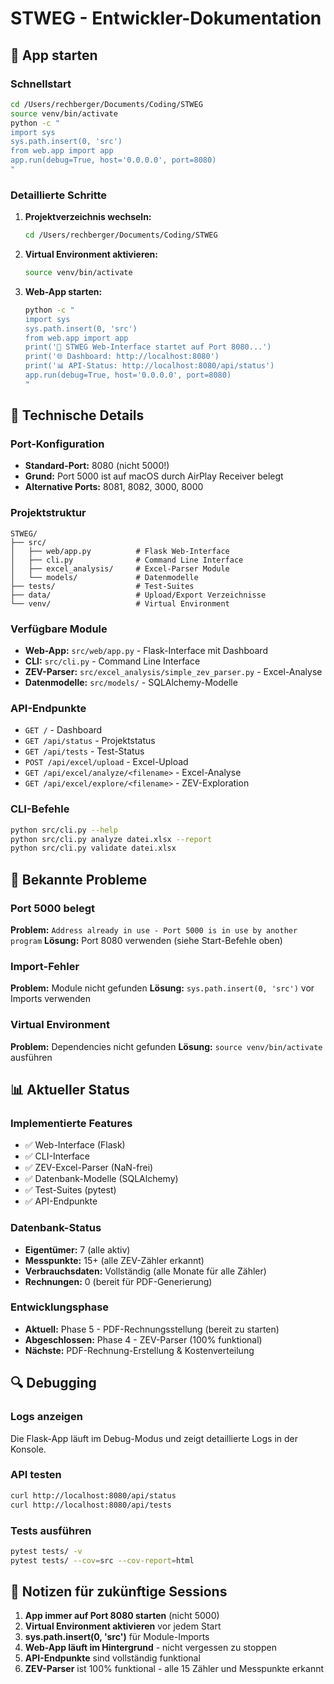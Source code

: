 # STWEG - Entwickler-Dokumentation

## 🚀 App starten

### Schnellstart
```bash
cd /Users/rechberger/Documents/Coding/STWEG
source venv/bin/activate
python -c "
import sys
sys.path.insert(0, 'src')
from web.app import app
app.run(debug=True, host='0.0.0.0', port=8080)
"
```

### Detaillierte Schritte

1. **Projektverzeichnis wechseln:**
   ```bash
   cd /Users/rechberger/Documents/Coding/STWEG
   ```

2. **Virtual Environment aktivieren:**
   ```bash
   source venv/bin/activate
   ```

3. **Web-App starten:**
   ```bash
   python -c "
   import sys
   sys.path.insert(0, 'src')
   from web.app import app
   print('🚀 STWEG Web-Interface startet auf Port 8080...')
   print('🌐 Dashboard: http://localhost:8080')
   print('📊 API-Status: http://localhost:8080/api/status')
   app.run(debug=True, host='0.0.0.0', port=8080)
   "
   ```

## 🔧 Technische Details

### Port-Konfiguration
- **Standard-Port:** 8080 (nicht 5000!)
- **Grund:** Port 5000 ist auf macOS durch AirPlay Receiver belegt
- **Alternative Ports:** 8081, 8082, 3000, 8000

### Projektstruktur
```
STWEG/
├── src/
│   ├── web/app.py          # Flask Web-Interface
│   ├── cli.py              # Command Line Interface
│   ├── excel_analysis/     # Excel-Parser Module
│   └── models/             # Datenmodelle
├── tests/                  # Test-Suites
├── data/                   # Upload/Export Verzeichnisse
└── venv/                   # Virtual Environment
```

### Verfügbare Module
- **Web-App:** `src/web/app.py` - Flask-Interface mit Dashboard
- **CLI:** `src/cli.py` - Command Line Interface
- **ZEV-Parser:** `src/excel_analysis/simple_zev_parser.py` - Excel-Analyse
- **Datenmodelle:** `src/models/` - SQLAlchemy-Modelle

### API-Endpunkte
- `GET /` - Dashboard
- `GET /api/status` - Projektstatus
- `GET /api/tests` - Test-Status
- `POST /api/excel/upload` - Excel-Upload
- `GET /api/excel/analyze/<filename>` - Excel-Analyse
- `GET /api/excel/explore/<filename>` - ZEV-Exploration

### CLI-Befehle
```bash
python src/cli.py --help
python src/cli.py analyze datei.xlsx --report
python src/cli.py validate datei.xlsx
```

## 🐛 Bekannte Probleme

### Port 5000 belegt
**Problem:** `Address already in use - Port 5000 is in use by another program`
**Lösung:** Port 8080 verwenden (siehe Start-Befehle oben)

### Import-Fehler
**Problem:** Module nicht gefunden
**Lösung:** `sys.path.insert(0, 'src')` vor Imports verwenden

### Virtual Environment
**Problem:** Dependencies nicht gefunden
**Lösung:** `source venv/bin/activate` ausführen

## 📊 Aktueller Status

### Implementierte Features
- ✅ Web-Interface (Flask)
- ✅ CLI-Interface
- ✅ ZEV-Excel-Parser (NaN-frei)
- ✅ Datenbank-Modelle (SQLAlchemy)
- ✅ Test-Suites (pytest)
- ✅ API-Endpunkte

### Datenbank-Status
- **Eigentümer:** 7 (alle aktiv)
- **Messpunkte:** 15+ (alle ZEV-Zähler erkannt)
- **Verbrauchsdaten:** Vollständig (alle Monate für alle Zähler)
- **Rechnungen:** 0 (bereit für PDF-Generierung)

### Entwicklungsphase
- **Aktuell:** Phase 5 - PDF-Rechnungsstellung (bereit zu starten)
- **Abgeschlossen:** Phase 4 - ZEV-Parser (100% funktional)
- **Nächste:** PDF-Rechnung-Erstellung & Kostenverteilung

## 🔍 Debugging

### Logs anzeigen
Die Flask-App läuft im Debug-Modus und zeigt detaillierte Logs in der Konsole.

### API testen
```bash
curl http://localhost:8080/api/status
curl http://localhost:8080/api/tests
```

### Tests ausführen
```bash
pytest tests/ -v
pytest tests/ --cov=src --cov-report=html
```

## 📝 Notizen für zukünftige Sessions

1. **App immer auf Port 8080 starten** (nicht 5000)
2. **Virtual Environment aktivieren** vor jedem Start
3. **sys.path.insert(0, 'src')** für Module-Imports
4. **Web-App läuft im Hintergrund** - nicht vergessen zu stoppen
5. **API-Endpunkte** sind vollständig funktional
6. **ZEV-Parser** ist 100% funktional - alle 15 Zähler und Messpunkte erkannt
